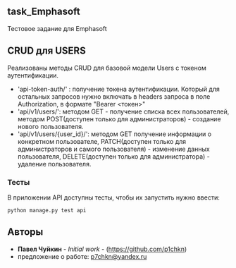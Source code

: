## task_Emphasoft

Тестовое задание для Emphasoft

## CRUD для USERS 

Реализованы методы CRUD для базовой модели Users c токеном аутентификации.

* 'api-token-auth/' : получение токена аутентификации. Который для остальных запросов нужно включать в headers запроса в поле Authorization, в формате "Bearer <токен>"
* 'api/v1/users/': методом GET - получение списка всех пользователей, методом POST(доступен только для администраторов) - создание нового пользователя.
* 'api/v1/users/{user_id}/': методом GET получение информации о конкретном пользователе, PATCH(доступен только для администраторов и самого пользователя) - изменение данных пользователя, DELETE(доступен только для администратора) - удаление пользователя.


### Тесты

В приложении API доступны тесты, чтобы их запустить нужно ввести:
```
python manage.py test api
```

## Авторы

* **Павел Чуйкин** - *Initial work* - (https://github.com/p1chkn)
* предложение о работе: p7chkn@yandex.ru

